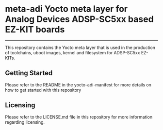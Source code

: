 # meta-adi Yocto meta layer for Analog Devices ADSP-SC5xx based EZ-KIT boards
---------------
This repository contains the Yocto meta layer that is used in the production of toolchains, uboot images, kernel and filesystem for ADSP-SC5xx EZ-KITs.

## Getting Started
Please refer to the README in the yocto-adi-manifest for more details on how to get started with this repository

## Licensing
Please refer to the LICENSE.md file in this repository for more information regarding licensing.
